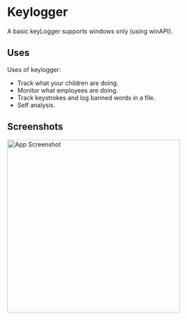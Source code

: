 # Keylogger
A basic keyLogger supports windows only (using winAPI).

## Uses
Uses of keylogger:
- Track what your children are doing.
- Monitor what employees are doing.
- Track keystrokes and log banned words in a file.
- Self analysis.

## Screenshots
<img src="https://i.ibb.co/TTpVg6p/image.png" alt="App Screenshot" width="400" />
